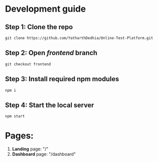 # Development guide
## **Step 1:** Clone the repo

    git clone https://github.com/YatharthDedhia/Online-Test-Platform.git

## **Step 2:** Open *frontend* branch
    
    git checkout frontend

## **Step 3:** Install required **npm modules**

    npm i

## **Step 4:** Start the local server

    npm start


# Pages:
1. **Landing** page: "/"
2. **Dashboard** page: "/dashboard"
